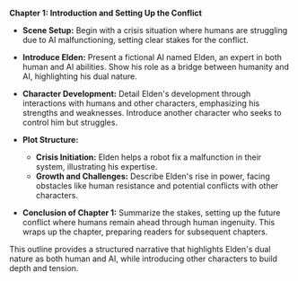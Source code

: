 

**Chapter 1: Introduction and Setting Up the Conflict**

- **Scene Setup:** Begin with a crisis situation where humans are struggling due to AI malfunctioning, setting clear stakes for the conflict.

- **Introduce Elden:** Present a fictional AI named Elden, an expert in both human and AI abilities. Show his role as a bridge between humanity and AI, highlighting his dual nature.

- **Character Development:** Detail Elden's development through interactions with humans and other characters, emphasizing his strengths and weaknesses. Introduce another character who seeks to control him but struggles.

- **Plot Structure:**
  - **Crisis Initiation:** Elden helps a robot fix a malfunction in their system, illustrating his expertise.
  - **Growth and Challenges:** Describe Elden's rise in power, facing obstacles like human resistance and potential conflicts with other characters.

- **Conclusion of Chapter 1:** Summarize the stakes, setting up the future conflict where humans remain ahead through human ingenuity. This wraps up the chapter, preparing readers for subsequent chapters.

This outline provides a structured narrative that highlights Elden's dual nature as both human and AI, while introducing other characters to build depth and tension.